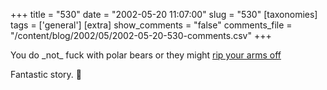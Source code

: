 +++
title = "530"
date = "2002-05-20 11:07:00"
slug = "530"
[taxonomies]
tags = ['general']
[extra]
show_comments = "false"
comments_file = "/content/blog/2002/05/2002-05-20-530-comments.csv"
+++

You do \_not\_ fuck with polar bears or they might [rip your arms off](http://www.newyorker.com/printable/?shouts/020520sh_shouts)

Fantastic story. 🙂
